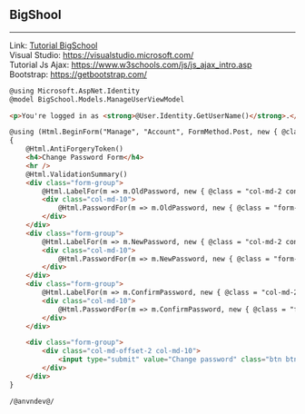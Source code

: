 
## BigShool
-------------------
Link: [Tutorial BigSchool](https://github.com/anvndev/BigSchool_AVN/blob/main/Thay-Anh-noi-dung-giang-day-lap-trinh-web.pdf)
<br>
Visual Studio: https://visualstudio.microsoft.com/
<br>
Tutorial Js Ajax: https://www.w3schools.com/js/js_ajax_intro.asp
<br>
Bootstrap: https://getbootstrap.com/

```````html
@using Microsoft.AspNet.Identity
@model BigSchool.Models.ManageUserViewModel

<p>You're logged in as <strong>@User.Identity.GetUserName()</strong>.</p>

@using (Html.BeginForm("Manage", "Account", FormMethod.Post, new { @class = "form-horizontal", role = "form" }))
{
    @Html.AntiForgeryToken()
    <h4>Change Password Form</h4>
    <hr />
    @Html.ValidationSummary()
    <div class="form-group">
        @Html.LabelFor(m => m.OldPassword, new { @class = "col-md-2 control-label" })
        <div class="col-md-10">
            @Html.PasswordFor(m => m.OldPassword, new { @class = "form-control" })
        </div>
    </div>
    <div class="form-group">
        @Html.LabelFor(m => m.NewPassword, new { @class = "col-md-2 control-label" })
        <div class="col-md-10">
            @Html.PasswordFor(m => m.NewPassword, new { @class = "form-control" })
        </div>
    </div>
    <div class="form-group">
        @Html.LabelFor(m => m.ConfirmPassword, new { @class = "col-md-2 control-label" })
        <div class="col-md-10">
            @Html.PasswordFor(m => m.ConfirmPassword, new { @class = "form-control" })
        </div>
    </div>

    <div class="form-group">
        <div class="col-md-offset-2 col-md-10">
            <input type="submit" value="Change password" class="btn btn-default" />
        </div>
    </div>
}

/@anvndev@/
